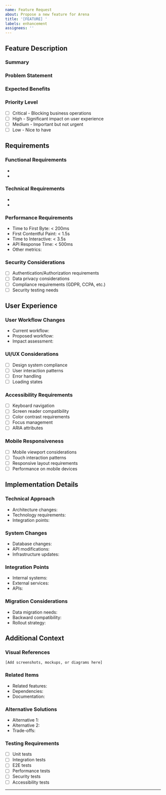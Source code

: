 ```yaml
---
name: Feature Request
about: Propose a new feature for Arena
title: '[FEATURE] '
labels: enhancement
assignees: ''
---
```


## Feature Description
### Summary
<!-- Provide a clear and concise description of the proposed feature -->

### Problem Statement
<!-- Describe the problem this feature solves -->

### Expected Benefits
<!-- List the specific benefits this feature will provide -->

### Priority Level
<!-- Select the priority level for this feature -->
- [ ] Critical - Blocking business operations
- [ ] High - Significant impact on user experience
- [ ] Medium - Important but not urgent
- [ ] Low - Nice to have

## Requirements

### Functional Requirements
<!-- List the specific functional requirements -->
- 
- 

### Technical Requirements
<!-- Detail technical implementation requirements -->
- 
- 

### Performance Requirements
<!-- Specify performance targets aligned with system metrics -->
- Time to First Byte: < 200ms
- First Contentful Paint: < 1.5s
- Time to Interactive: < 3.5s
- API Response Time: < 500ms
- Other metrics: 

### Security Considerations
<!-- Detail security requirements and considerations -->
- [ ] Authentication/Authorization requirements
- [ ] Data privacy considerations
- [ ] Compliance requirements (GDPR, CCPA, etc.)
- [ ] Security testing needs

## User Experience

### User Workflow Changes
<!-- Describe how this feature changes user workflows -->
- Current workflow:
- Proposed workflow:
- Impact assessment:

### UI/UX Considerations
<!-- Detail interface and experience requirements -->
- [ ] Design system compliance
- [ ] User interaction patterns
- [ ] Error handling
- [ ] Loading states

### Accessibility Requirements
<!-- Specify WCAG 2.1 Level AA compliance needs -->
- [ ] Keyboard navigation
- [ ] Screen reader compatibility
- [ ] Color contrast requirements
- [ ] Focus management
- [ ] ARIA attributes

### Mobile Responsiveness
<!-- Detail mobile-specific requirements -->
- [ ] Mobile viewport considerations
- [ ] Touch interaction patterns
- [ ] Responsive layout requirements
- [ ] Performance on mobile devices

## Implementation Details

### Technical Approach
<!-- Suggest implementation approach if known -->
- Architecture changes:
- Technology requirements:
- Integration points:

### System Changes
<!-- List required system modifications -->
- Database changes:
- API modifications:
- Infrastructure updates:

### Integration Points
<!-- Detail integration requirements -->
- Internal systems:
- External services:
- APIs:

### Migration Considerations
<!-- Specify migration requirements if applicable -->
- Data migration needs:
- Backward compatibility:
- Rollout strategy:

## Additional Context

### Visual References
<!-- Add mockups, wireframes, or diagrams if available -->
```
[Add screenshots, mockups, or diagrams here]
```

### Related Items
<!-- Link related features, PRs, or documentation -->
- Related features:
- Dependencies:
- Documentation:

### Alternative Solutions
<!-- Describe alternative approaches considered -->
- Alternative 1:
- Alternative 2:
- Trade-offs:

### Testing Requirements
<!-- Specify testing needs -->
- [ ] Unit tests
- [ ] Integration tests
- [ ] E2E tests
- [ ] Performance tests
- [ ] Security tests
- [ ] Accessibility tests

---
<!-- 
Template Version: 1.0
Last Updated: [DATE]
Review Frequency: Quarterly
-->